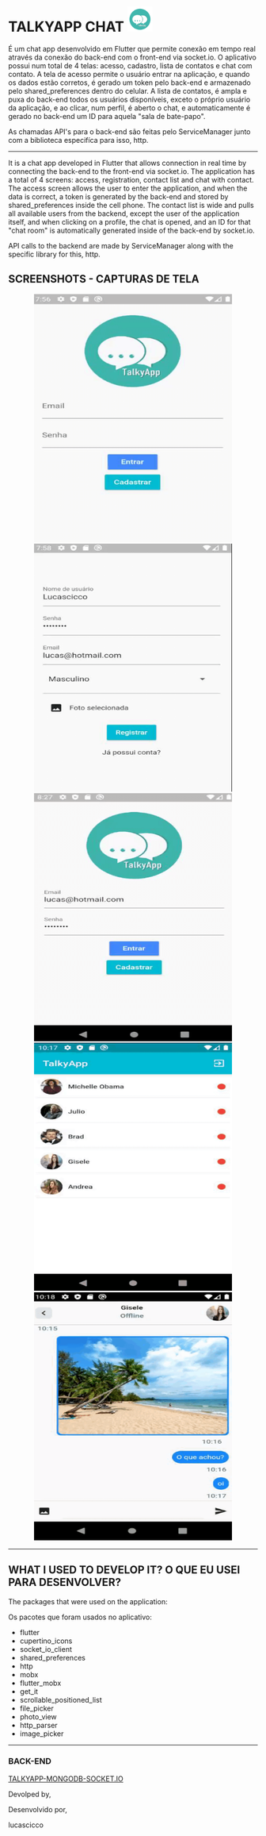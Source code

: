 # TALKYAPP CHAT <img src="assets/TalkyAppIcon.png" width=50 height=50> 

É um chat app desenvolvido em Flutter que permite conexão em tempo real através da conexão do back-end com o front-end via socket.io. O aplicativo possui num total de 4 telas: acesso, cadastro, lista de contatos e chat com contato.
A tela de acesso permite o usuário entrar na aplicação, e quando os dados estão corretos, é gerado um token pelo back-end e armazenado pelo shared_preferences dentro do celular. A lista de contatos, é ampla e puxa do back-end todos os usuários disponíveis, exceto o próprio usuário da aplicação, e ao clicar, num perfil, é aberto o chat, e automaticamente é gerado no back-end um ID para aquela "sala de bate-papo". 

As chamadas API's para o back-end são feitas pelo ServiceManager junto com a biblioteca especifíca para isso, http.

<hr/>

It is a chat app developed in Flutter that allows connection in real time by connecting the back-end to the front-end via socket.io. The application has a total of 4 screens: access, registration, contact list and chat with contact.
The access screen allows the user to enter the application, and when the data is correct, a token is generated by the back-end and stored by shared_preferences inside the cell phone. The contact list is wide and pulls all available users from the backend, except the user of the application itself, and when clicking on a profile, the chat is opened, and an ID for that "chat room" is automatically generated inside of the back-end by socket.io.

API calls to the backend are made by ServiceManager along with the specific library for this, http. 

## SCREENSHOTS - CAPTURAS DE TELA

<p align=center> 
    <span>
        <img src="assets/screenshots/page1.gif" width=400 height=500/>
        <img src="assets/screenshots/page2.gif" width=400 height=500/>
    </span>
    <br/>
    <span>
        <img src="assets/screenshots/page3.gif" width=400 height=500/>
        <img src="assets/screenshots/page4.gif" width=400 height=500/>
        <img src="assets/screenshots/page5.gif" width=400 height=500/>
    </span>
</p>

<hr/>

## WHAT I USED TO DEVELOP IT? O QUE EU USEI PARA DESENVOLVER?

The packages that were used on the application:

Os pacotes que foram usados no aplicativo:

- flutter
- cupertino_icons
- socket_io_client
- shared_preferences
- http
- mobx
- flutter_mobx
- get_it
- scrollable_positioned_list
- file_picker
- photo_view
- http_parser
- image_picker

<hr/> 

### BACK-END
[TALKYAPP-MONGODB-SOCKET.IO](https://github.com/lucascicco/TALKYAPP-MONGODB-SOCKET.IO)


Devolped by, 

Desenvolvido por,

lucascicco


